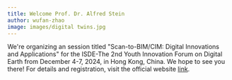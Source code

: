 ```yaml
---
title: Welcome Prof. Dr. Alfred Stein
author: wufan-zhao
image: images/digital twins.jpg
---
```


We're organizing an session titled "Scan-to-BIM/CIM: Digital Innovations and Applications" for the ISDE-The 2nd Youth Innovation Forum on Digital Earth from December 4-7, 2024, in Hong Kong, China. We hope to see you there! For details and registration, visit the official website [link](https://www.isde-ysin.org/2024/#/).